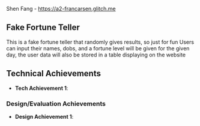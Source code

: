 Shen Fang - https://a2-francarsen.glitch.me
## Fake Fortune Teller
This is a fake fortune teller that randomly gives results, so just for fun
Users can input their names, dobs, and a fortune level will be given for the given day, the user data will also be stored in a table displaying on the website
## Technical Achievements
- **Tech Achievement 1**: 

### Design/Evaluation Achievements
- **Design Achievement 1**: 
